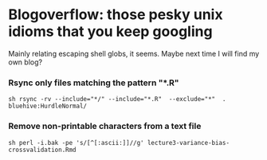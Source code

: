 # Blogoverflow: those pesky unix idioms that you keep googling
Mainly relating escaping shell globs, it seems.  Maybe next time I will find my own blog?

### Rsync only files matching the pattern "*.R"
`sh rsync -rv --include="*/" --include="*.R"  --exclude="*"  . bluehive:HurdleNormal/`

### Remove non-printable characters from a text file

`sh perl -i.bak -pe 's/[^[:ascii:]]//g' lecture3-variance-bias-crossvalidation.Rmd`
